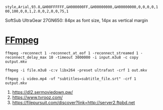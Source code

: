 ```style,Arial,93.8,&H00FFFFFF,&H000000FF,&H00000000,&H00000000,0,0,0,0,100,100,0,0,1,2.0,0,2,0,0,75,1```

SoftSub UltraGear 27GN650: 84px as font size, 14px as vertical margin

# [FFmpeg](https://ffmpeg.org/)

```ffmpeg -reconnect 1 -reconnect_at_eof 1 -reconnect_streamed 1 -reconnect_delay_max 10 -timeout 3000000 -i input.m3u8 -c copy output.mkv```

```ffmpeg -i file.m3u8 -c:v libx264 -preset ultrafast -crf 1 out.mkv```

```ffmpeg -i video.mp4 -vf "subtitles=subtitle_file.srt" -crf 1 output.mkv```

1. https://dl2.sermoviedown.pw/
 2. https://www.tvrooz.com/
 3. https://filepursuit.com/discover?link=http://server2.ftpbd.net
